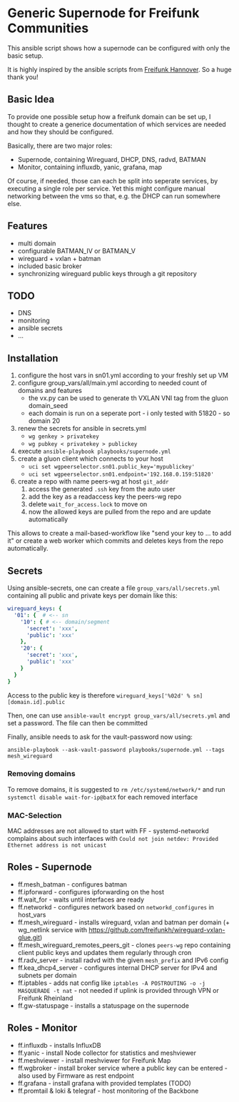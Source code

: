 # Generic Supernode for Freifunk Communities

This ansible script shows how a supernode can be configured with only the basic setup.

It is highly inspired by the ansible scripts from [Freifunk Hannover](https://github.com/freifunkh/ansible).
So a huge thank you!

## Basic Idea

To provide one possible setup how a freifunk domain can be set up, I thought to create a generice documentation of which services are needed and how they should be configured.

Basically, there are two major roles:

* Supernode, containing Wireguard, DHCP, DNS, radvd, BATMAN
* Monitor, containing influxdb, yanic, grafana, map

Of course, if needed, those can each be split into seperate services, by executing a single role per service.
Yet this might configure manual networking between the vms so that, e.g. the DHCP can run somewhere else.

## Features

- multi domain
- configurable BATMAN_IV or BATMAN_V
- wireguard + vxlan + batman
- included basic broker
- synchronizing wireguard public keys through a git repository

## TODO 

- DNS
- monitoring
- ansible secrets
- ...

## Installation

1. configure the host vars in sn01.yml according to your freshly set up VM
2. configure group_vars/all/main.yml according to needed count of domains and features
    * the vx.py can be used to generate th VXLAN VNI tag from the gluon domain_seed
    * each domain is run on a seperate port - i only tested with 51820 - so domain 20
3. renew the secrets for ansible in secrets.yml 
    * `wg genkey > privatekey`
    * `wg pubkey < privatekey > publickey`
4. execute `ansible-playbook playbooks/supernode.yml`
5. create a gluon client which connects to your host
    * `uci set wgpeerselector.sn01.public_key='mypublickey'`
    * `uci set wgpeerselector.sn01.endpoint='192.168.0.159:51820'`
6. create a repo with name peers-wg at host `git_addr`
    1. access the generated `.ssh` key from the auto user 
    2. add the key as a readaccess key the peers-wg repo
    3. delete `wait_for_access.lock` to move on
    4. now the allowed keys are pulled from the repo and are update automatically


This allows to create a mail-based-workflow like "send your key to ... to add it" or create a web worker which commits and deletes keys from the repo automatically.

## Secrets

Using ansible-secrets, one can create a file `group_vars/all/secrets.yml` containing all public and private keys per domain like this:

```yml
wireguard_keys: {
  '01': {  # <-- sn
    '10': { # <-- domain/segment
      'secret': 'xxx',
      'public': 'xxx'
    },
    '20': {
      'secret': 'xxx',
      'public': 'xxx'
    }
  }
}
```

Access to the public key is therefore `wireguard_keys['%02d' % sn][domain.id].public`

Then, one can use `ansible-vault encrypt group_vars/all/secrets.yml` and set a password.
The file can then be committed

Finally, ansible needs to ask for the vault-password now using:

```
ansible-playbook --ask-vault-password playbooks/supernode.yml --tags mesh_wireguard
```

### Removing domains

To remove domains, it is suggested to `rm /etc/systemd/network/*` and run `systemctl disable wait-for-ip@batX` for each removed interface

### MAC-Selection

MAC addresses are not allowed to start with FF - systemd-networkd complains about such interfaces with `Could not join netdev: Provided Ethernet address is not unicast`

## Roles - Supernode

* ff.mesh_batman - configures batman
* ff.ipforward - configures ipforwarding on the host
* ff.wait_for - waits until interfaces are ready
* ff.networkd - configures network based on `networkd_configures` in host_vars
* ff.mesh_wireguard - installs wireguard, vxlan and batman per domain (+ wg_netlink service with https://github.com/freifunkh/wireguard-vxlan-glue.git)
* ff.mesh_wireguard_remotes_peers_git - clones `peers-wg` repo containing client public keys and updates them regularly through cron
* ff.radv_server - install radvd with the given `mesh_prefix` and IPv6 config
* ff.kea_dhcp4_server - configures internal DHCP server for IPv4 and subnets per domain
* ff.iptables - adds nat config like `iptables -A POSTROUTING -o -j MASQUERADE -t nat` - not needed if uplink is provided through VPN or Freifunk Rheinland
* ff.gw-statuspage - installs a statuspage on the supernode

## Roles - Monitor

* ff.influxdb - installs InfluxDB
* ff.yanic - install Node collector for statistics and meshviewer
* ff.meshviewer - install meshviewer for Freifunk Map
* ff.wgbroker - install broker service where a public key can be entered - also used by Firmware as rest endpoint
* ff.grafana - install grafana with provided templates (TODO)
* ff.promtail & loki & telegraf - host monitoring of the Backbone